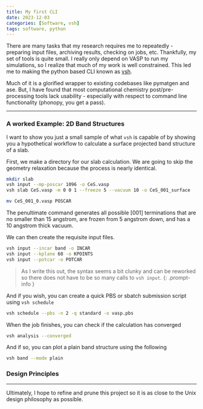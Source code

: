 ```yaml
---
title: My first CLI
date: 2023-12-03
categories: [Software, vsh]
tags: software, python 
---
```



There are many tasks that my research requires me to repeatedly - preparing input files, archiving results, checking on jobs, etc. Thankfully, my set of tools is quite small. I really only depend on VASP to run my simulations, so I realize that much of my work is well constrained. This led me to making the python based CLI known as [vsh](https://github.com/wladerer/vsh). 

Much of it is a glorified wrapper to existing codebases like pymatgen and ase. But, I have found that most computational chemistry post/pre-processing tools lack usability - especially with respect to command line functionality (phonopy, you get a pass). 

___

### A worked Example: 2D Band Structures

I want to show you just a small sample of what `vsh` is capable of by showing you a hypothetical workflow to calculate a surface projected band structure of a slab.

First, we make a directory for our slab calculation. We are going to skip the geometry relaxation because the process is nearly identical. 

```bash
mkdir slab
vsh input --mp-poscar 1096 -o CeS.vasp
vsh slab CeS.vasp -m 0 0 1 --freeze 5 --vacuum 10 -o CeS_001_surface 

mv CeS_001_0.vasp POSCAR
```

The penultimate command generates all possible $[001]$ terminations that are no smaller than 15 angstrom, are frozen from 5 angstrom down, and has a 10 angstrom thick vacuum. 

We can then create the requisite input files. 

```bash
vsh input --incar band -o INCAR
vsh input --kplane 60 -o KPOINTS
vsh input --potcar -o POTCAR
```
>  As I write this out, the syntax seems a bit clunky and can be reworked so there does not have to be so many calls to `vsh input`. 
{: .prompt-info }

And if you wish, you can create a quick PBS or sbatch submission script using `vsh schedule`

```bash
vsh schedule --pbs -n 2 -q standard -o vasp.pbs
```

When the job finishes, you can check if the calculation has converged

```bash
vsh analysis --converged
```

And if so, you can plot a plain band structure using the following

```bash
vsh band --mode plain
```


### Design Principles
___

Ultimately, I hope to refine and prune this project so it is as close to the Unix design philosophy as possible. 

